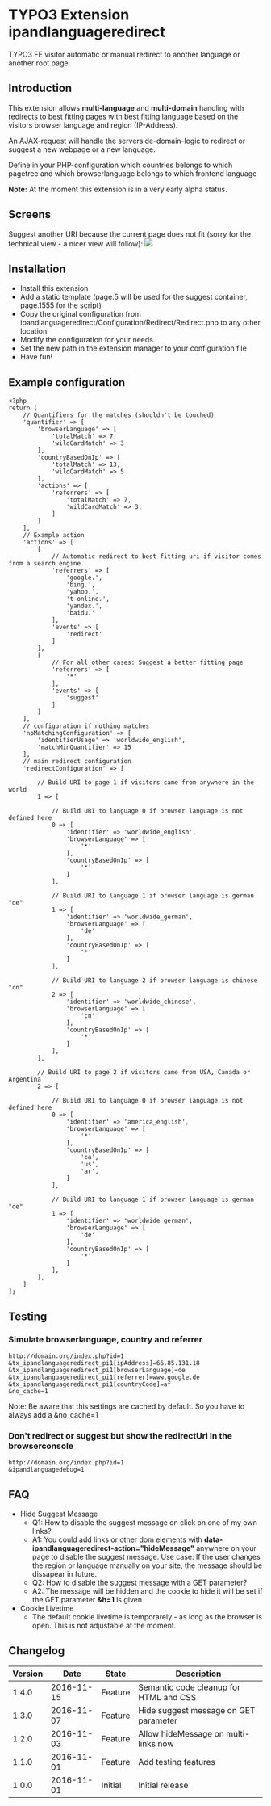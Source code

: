 # TYPO3 Extension ipandlanguageredirect
TYPO3 FE visitor automatic or manual redirect to another language or another root page.

## Introduction

This extension allows **multi-language** and **multi-domain** handling with redirects to best fitting pages with best
fitting language based on the visitors browser language and region (IP-Address).

An AJAX-request will handle the serverside-domain-logic to redirect or suggest a new webpage or a new language.

Define in your PHP-configuration which countries belongs to which pagetree and which browserlanguage belongs to which
frontend language

**Note:** At the moment this extension is in a very early alpha status.

## Screens

Suggest another URI because the current page does not fit (sorry for the technical view - a nicer view will follow):
<img src="https://box.everhelper.me/attachment/631917/84725fb7-0b3e-4c40-b52e-29d7620777bb/262407-qrl0UOFHZ0iLpuqM/screen.png" />

## Installation

* Install this extension
* Add a static template (page.5 will be used for the suggest container, page.1555 for the script)
* Copy the original configuration from ipandlanguageredirect/Configuration/Redirect/Redirect.php to any other location
* Modify the configuration for your needs
* Set the new path in the extension manager to your configuration file
* Have fun!

## Example configuration

```
<?php
return [
    // Quantifiers for the matches (shouldn't be touched)
    'quantifier' => [
        'browserLanguage' => [
            'totalMatch' => 7,
            'wildCardMatch' => 3
        ],
        'countryBasedOnIp' => [
            'totalMatch' => 13,
            'wildCardMatch' => 5
        ],
        'actions' => [
            'referrers' => [
                'totalMatch' => 7,
                'wildCardMatch' => 3,
            ]
        ]
    ],
    // Example action
    'actions' => [
        [
            // Automatic redirect to best fitting uri if visitor comes from a search engine
            'referrers' => [
                'google.',
                'bing.',
                'yahoo.',
                't-online.',
                'yandex.',
                'baidu.'
            ],
            'events' => [
                'redirect'
            ]
        ],
        [
            // For all other cases: Suggest a better fitting page
            'referrers' => [
                '*'
            ],
            'events' => [
                'suggest'
            ]
        ]
    ],
    // configuration if nothing matches
    'noMatchingConfiguration' => [
        'identifierUsage' => 'worldwide_english',
        'matchMinQuantifier' => 15
    ],
    // main redirect configuration
    'redirectConfiguration' => [

        // Build URI to page 1 if visitors came from anywhere in the world
        1 => [

            // Build URI to language 0 if browser language is not defined here
            0 => [
                'identifier' => 'worldwide_english',
                'browserLanguage' => [
                    '*'
                ],
                'countryBasedOnIp' => [
                    '*'
                ]
            ],

            // Build URI to language 1 if browser language is german "de"
            1 => [
                'identifier' => 'worldwide_german',
                'browserLanguage' => [
                    'de'
                ],
                'countryBasedOnIp' => [
                    '*'
                ]
            ],

            // Build URI to language 2 if browser language is chinese "cn"
            2 => [
                'identifier' => 'worldwide_chinese',
                'browserLanguage' => [
                    'cn'
                ],
                'countryBasedOnIp' => [
                    '*'
                ]
            ],
        ],

        // Build URI to page 2 if visitors came from USA, Canada or Argentina
        2 => [

            // Build URI to language 0 if browser language is not defined here
            0 => [
                'identifier' => 'america_english',
                'browserLanguage' => [
                    '*'
                ],
                'countryBasedOnIp' => [
                    'ca',
                    'us',
                    'ar',
                ]
            ],

            // Build URI to language 1 if browser language is german "de"
            1 => [
                'identifier' => 'worldwide_german',
                'browserLanguage' => [
                    'de'
                ],
                'countryBasedOnIp' => [
                    '*'
                ]
            ],
        ],
    ]
];
```

## Testing

### Simulate browserlanguage, country and referrer

```
http://domain.org/index.php?id=1
&tx_ipandlanguageredirect_pi1[ipAddress]=66.85.131.18
&tx_ipandlanguageredirect_pi1[browserLanguage]=de
&tx_ipandlanguageredirect_pi1[referrer]=www.google.de
&tx_ipandlanguageredirect_pi1[countryCode]=af
&no_cache=1
```
Note: Be aware that this settings are cached by default. So you have to always add a &no_cache=1

### Don't redirect or suggest but show the redirectUri in the browserconsole

```
http://domain.org/index.php?id=1
&ipandlanguagedebug=1
```

## FAQ

* Hide Suggest Message
  * Q1: How to disable the suggest message on click on one of my own links?
  * A1: You could add links or other dom elements with **data-ipandlanguageredirect-action="hideMessage"** anywhere
    on your page to disable the suggest message.
    Use case: If the user changes the region or language manually on your site, the message should be dissapear in
    future.
  * Q2: How to disable the suggest message with a GET parameter?
  * A2: The message will be hidden and the cookie to hide it will be set if the GET parameter **&h=1** is given
* Cookie Livetime
  * The default cookie livetime is temporarely - as long as the browser is open. This is not adjustable at the moment.

## Changelog

| Version    | Date       | State      | Description                                                                  |
| ---------- | ---------- | ---------- | ---------------------------------------------------------------------------- |
| 1.4.0      | 2016-11-15 | Feature    | Semantic code cleanup for HTML and CSS                                       |
| 1.3.0      | 2016-11-07 | Feature    | Hide suggest message on GET parameter                                        |
| 1.2.0      | 2016-11-03 | Feature    | Allow hideMessage on multi-links now                                         |
| 1.1.0      | 2016-11-01 | Feature    | Add testing features                                                         |
| 1.0.0      | 2016-11-01 | Initial    | Initial release                                                              |
